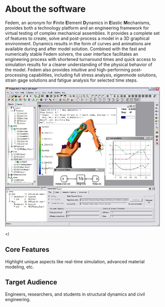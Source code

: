 # About the software

Fedem, an acronym for **F**inite **E**lement **D**ynamics in **E**lastic **M**echanisms,
provides both a technology platform and an engineering framework for virtual testing of complex mechanical assemblies.
It provides a complete set of features to create, solve and post-process a model in a 3D graphical environment. 
Dynamics results in the form of curves and animations are available during and after model solution.
Combined with the fast and numerically stable Fedem solvers, the user interface facilitates an engineering process
with shortened turnaround times and quick access to simulation results for a clearer understanding of the physical
behavior of the model. Fedem also provides intuitive and high-performing post-processing capabilities, including 
full stress analysis, eigenmode solutions, strain gage solutions and fatigue analysis for selected time steps.

![User Interface](images/user_interface.png)

<!
## Core Features
 
Highlight unique aspects like real-time simulation, advanced material modeling, etc.

## Target Audience 
Engineers, researchers, and students in structural dynamics and civil engineering.
>

